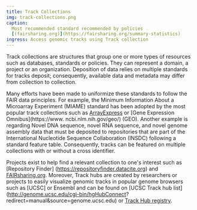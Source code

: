 ```yaml
---
title: Track Collections
img: track-collections.png
caption:
  Most recommended standard recommended by policies
  [(fairsharing.org)](https://fairsharing.org/summary-statistics)
ingress: Access genomic tracks using Track collection
---
```


Track collections are structures that group one or more types of resources such as databases,
standards or policies. They can represent a domain, a project or an organization. Deposition of data
relies on multiple standards for tracks deposit; consequently, available data and metadata may
differ from collection to collection.

Many efforts have been made to uniformize these standards to follow the FAIR data principles. For
example, the Minimum Information About a Microarray Experiment (MIAME) standard has been adopted by
the most popular track collections such as [ArrayExpress](https://www.ebi.ac.uk/arrayexpress/) or
[Gene Expression Omnibus](https://www. ncbi.nlm.nih.gov/geo/) (GEO). Another example is regarding
Novel DNA sequence, novel RNA sequence, and novel genome assembly data that must be deposited to
repositories that are part of the International Nucleotide Sequence Collaboration (INSDC) following
a standard feature table. Consequently, tracks can be featured on multiple collections with or
without a cross identifier.

Projects exist to help find a relevant collection to one's interest such as [Repository Finder]
(https://repositoryfinder.datacite.org) and [FAIRsharing.org](https://fairsharing.org). Moreover,
Track hubs are created by researchers or projects to easily visualize genomic tracks in popular
genome browsers such as [UCSC] or Ensembl and can be found on [UCSC Track hub
list](http://genome.ucsc.edu/cgi-bin/hgHubConnect? redirect=manual&source=genome.ucsc.edu) or
[Track Hub registry](https://www.trackhubregistry.org).

<ui-markdown-table
:headers=
"['Database name', 'Scientific domain', 'Organism(s)', 'Assay type(s)', 'Organisation', 'Notes']"
:items=
"[
['[Array Express](https://www.ebi.ac.uk/arrayexpress/)','Generic data warehouse','Multiple','Multiple','EMBL-EBI',''],
['[Gene Expression Omnibus (GEO)](http://www.ncbi.nlm.nih.gov/geo/)','Generic data warehouse','Multiple','Multiple','National Center for Biotechnology Information',''],
['[ENCODE](https://www.encodeproject.org)','Epigenomics','H. sapiens, M. musculus','DNA methylation / histone modification / chromatin accessibility / transcription factor binding / RNA-binding proteins /  mRNA profiling / ncRNA expression profiling / 3D chromatin structure / DNA replication timing','ENCODE consortium','Contain Roadmap and ModENCODE data, data in Array express, GEO and IHEC'],
['[Roadmap Epigenomics](http://www.roadmapepigenomics.org)','Epigenomics / Stem cells / primary ex vivo tissues','H. sapiens','DNA methylation / histone modifications / chromatin accessibility / small RNA transcripts','Roadmap Epigenomics Mapping Consortium (NIH)',''],
['[ModENCODE](http://www.modencode.org)','Epigenomics / Genomics','C. elegans, D. melanogaster','gene structure / mRNA profiling / ncRNA expression profiling / transcription factor binding / histone modifications / histone replacement / chromatin structure / DNA replication initiation / DNA replication timing / copy number variation','ModEncode Consortium  (NIH)',''],
['[Blueprint](https://www.blueprint-epigenome.eu)','Epigenomics / Haematopoietic cells','H. sapiens, M. musculus','DNA methylation / transcription factor binding / chromatin accessibility / mRNA profiling','BLUEPRINT Consortium  (IHEC)','Data in EGA'],
['[FANTOM](https://fantom.gsc.riken.jp)','Epigenomics','H. sapiens, M. musculus','mRNA profiling / ncRNA expression profiling','Functional ANnoTation Of the Mammalian genome Consortium',''],
['[International Human Epigenome Consortium (IHEC)](https://epigenomesportal.ca)','Epigenomics','H. sapiens, M. musculus','DNA methylation / histone modifications / mRNA profiling','International Human Epigenome Consortium (IHEC)','Contain Blueprint, ENCODE data'],
['[Cancer Genome Atlas Program (TCGA)](https://portal.gdc.cancer.gov)','Epigenomics / Genomics / Cancer','H. sapiens','clinical data / copy number variation / single nucleotide variation / DNA sequence variation / imaging / DNA methylation / miRNA expression profiling / mRNA expression profiling / protein expression profiling','NCI (NIH) and the National Human Genome Research','Portal with CPTAC, MMRF, CMI, TARGET, HCMI and CGCI data'],
['[International Cancer Genome Consortium (ICGC)](https://dcc.icgc.org)','Epigenomics / Genomics / Cancer','H. sapiens','clinical data / DNA methylation / miRNA expression profiling / mRNA expression profiling / DNA sequence variation / copy number variation','NCI (NIH) and the International Cancer Genome Consortium','Contain PCAWG data'],
['[Pan-Cancer Analysis of Whole Genomes (PCAWG)](https://dcc.icgc.org/pcawg/)','Genomics / Cancer','H. sapiens','clinical data / copy number variation / single nucleotide variation / DNA sequence variation','Pan-Cancer Analysis of Whole Genomes consortium',''],
['[DECIPHER](https://www.deciphergenomics.org)','Genomics / Rare disease','H. sapiens','clinical data / copy number variation / DNA sequence variation','Sanger Institute',''],
['[GTEx Portal](https://gtexportal.org)','Epigenomics / Genomics','H. sapiens','clinical data / snRNA expression profiling / mRNA expression profiling / DNA sequence variation / single nucleotide variation / eQTL','The Genotype-Tissue Expression consortium',''],
['[GWAS Catalog](https://www.ebi.ac.uk/gwas/)','Genomics','H. sapiens','single nucleotide variation','National Human Genome Research Institute (NIH) and European Bioinformatics Institute',''],
['[RNACentral](https://rnacentral.org)','Epigenomics','H. sapiens, M. musculus, A. thaliana, C. elegans, D. rerio, D. melanogaster. S. pombe','ncRNA expression profiling','European Bioinformatics Institute','Integration access of multiple databases \*'],
['[MirBase](https://www.mirbase.org)','Epigenomics','Multiple (Alveolata, Metazoa, Mycetozoa, Viridiplantae, Viruses)','miRNA expression profiling','University of Manchester',''],
['[MirGeneDB](https://mirgenedb.org)','Epigenomics','Multiple (Metazoa)','miRNA expression profile','RNAcentral group',''],
['[dbSNP](https://www.ncbi.nlm.nih.gov/snp/)','Genomics','Multiple','single nucleotide variation','National Center for Biotechnology Information (NIH)',''],
['[UniBind](https://unibind.uio.no)','Epigenomics','A. thaliana, C. elegans, D. rerio, D. melanogaster, H. sapiens, M. musculus, R. novergicus, S. cerevisiae, S. pombe ','transcription factor binding','Unibind group',''],
['[ReMap](https://remap.univ-amu.fr)','Epigenomics','H. sapiens, M. musculus, D. melanogaster, A. thaliana','transcription factor binding','ReMap group','Reprocessed data from GEO and ENCODE'],
['[GTRD](http://gtrd.biouml.org)','Epigenomics','A. thaliana, C. elegans, D. rerio, D. melanogaster, G. gallus, H. sapiens, M. musculus, R. novergicus, S. cerevisiae, S. pombe','transcription factor binding / chromatin accessibility / RNA initiation','BioUML',''],
['[GeneBank](https://www.ncbi.nlm.nih.gov/genbank/)/[DDBJ](https://www.ddbj.nig.ac.jp/ddbj/)/[ENA](http://www.ebi.ac.uk/ena/)','Genomics','Multiple','DNA sequence','National Center for Biotechnology Information (NIH) / DNA DataBank of Japan / European Bioinformatics Institute',],
['[Expression Atlas](https://www.ebi.ac.uk/gxa/)','Genomics','Multiple','RNA profile expression','European Bioinformatics Institute','Reprocess data from COVID-19 Data portal, ENCODE, BLUEPRINT, FANTOM, the Human Atlas Project, Cancer Cell Line Encyclopedia, HipSci, GTEx, PCAWG, Genomics of Drug Sensitivity in Cancer Project, HDBR, Gramene'],
['[FlyBase](http://flybase.org)','Genomics / Epigenomics','D. simulans, D. sechellia, D. melanogaster, D. yakuba, D. erecta, D. ananassae, D. pseudoobscura, D. persimillis, D. willistoni, D. mojavensis, D. virillis, D. grimshawi','DNA sequence / DNA sequence variation / mRNA profile expression / ncRNA profile expression / 3D chromatin structure / protein sequence','FlyBase consortium ','Data in RNA central, part of [Alliance of Genome Resource](https://www.alliancegenome.org)'],
['[Mouse Genome Informatics (MGI)](http://www.informatics.jax.org )','Genomics / Epigenomics','M. musculus','DNA sequence / RNA expression profile','MGI project','Data in RNA central, part of [Alliance of Genome Resource](https://www.alliancegenome.org)'],
['[Rat Genome Database (RGD)](https://rgd.mcw.edu)','Genomics / Epigenomics',' R. norvegicus, M. musculus, H. sapiens, C. lanigera, P. paniscusm, C. familiaris, I. tridecemlineatus, S. scrofa, H. glaber, C. sabaeus','DNA sequence / RNA expression profile','RGD group (NIH)','Data in RNA central, part of [Alliance of Genome Resource](https://www.alliancegenome.org)'],
['[WormBase](https://wormbase.org)','Genomics / Epigenomics','C. elegans and related nematodes','DNA sequence / RNA expression profile','WormBase consortium','Data in RNA central, part of [Alliance of Genome Resource](https://www.alliancegenome.org)'],
['[ZFIN](http://zfin.org )','Genomics / Epigenomics','D. rerio','DNA sequence / RNA expression profile','Zebrafish Information Network group','Data in RNA central, part of [Alliance of Genome Resource](https://www.alliancegenome.org)'],
['[Saccharomyces Genome Database (SGD)](https://yeastgenome.org)','Genomics / Epigenomics','S. cerevisiae','DNA sequence / RNA expression profile','SGD group','Data in RNA central, part of [Alliance of Genome Resource](https://www.alliancegenome.org)'],
['[Xenbase](http://www.xenbase.org/)','Genomics / Epigenomics','X. laevis, X. tropicalis','DNA sequence / RNA expression profile / protein sequence / tanscription sequence binding','Xenbase group',],
['[The Arabidopsis Information Resource (TAIR)](https://www.arabidopsis.org )','Genomics','A. thaliana','DNA sequence / RNA expression profile','TAIR group','Data in RNA central'],
['[Influenza Research Database (IRD)](https://www.fludb.org)','Genomics / Disease','Influenza virus, hosts','DNA sequence / 3D protein structure','IRD group',''],
['[VEuPathDB](https://vectorbase.org)','Genomics / Disease','Eukaryotic pathogens and invertebrate vectors of disease','DNA sequence','Eukaryotic Pathogen, Vector and Host Informatics Resource',''],
]"
:table-number="1"
:table-caption="'Various genome browsers deployed as web services with possibly domain-restricted track ' +
'databases and/or available as installable software.'"> </ui-markdown-table>
